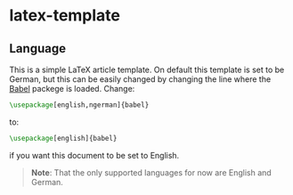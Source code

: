 # latex-template

## Language

This is a simple LaTeX article template. On default this template is set to be German, but this can be easily changed by changing the line where the [Babel](https://ctan.org/pkg/babel) packege is loaded. Change:
```tex
\usepackage[english,ngerman]{babel}
```
to:
```tex
\usepackage[english]{babel}
```
if you want this document to be set to English.

> __Note__: That the only supported languages for now are English and German.
